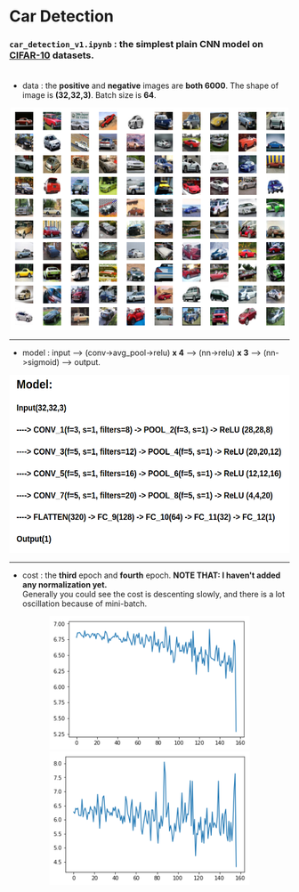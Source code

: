# Car Detection

### `car_detection_v1.ipynb` : the simplest plain CNN model on [CIFAR-10](https://www.cs.toronto.edu/~kriz/cifar.html) datasets.<br><br>

* data : the **positive** and **negative** images are **both 6000**. The shape of image is **(32,32,3)**. Batch size is **64**. <br>
<div align="center">
  <img src="images/version1/CIFAR_cars.png" height="400" width="500" /><br>            
</div>

----

* model : input --> (conv->avg_pool->relu) **x 4** --> (nn->relu) **x 3** --> (nn->sigmoid) --> output.
<div align="center">
  <img src="images/version1/model.png" height="320" width="560" /><br>             
</div>

----

* cost : the **third** epoch and **fourth** epoch. **NOTE THAT: I haven't added any normalization yet.**<br>
Generally you could see the cost is descenting slowly, and there is a lot oscillation because of mini-batch.

<div align="center">
  <img src="images/version1/3.png" height="240" width="360"/>
  <img src="images/version1/4.png" height="240" width="360"/>
</div>
